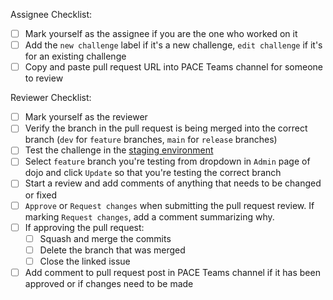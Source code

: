 Assignee Checklist:
- [ ] Mark yourself as the assignee if you are the one who worked on it
- [ ] Add the `new challenge` label if it's a new challenge, `edit challenge` if it's for an existing challenge
- [ ] Copy and paste pull request URL into PACE Teams channel for someone to review

Reviewer Checklist:
- [ ] Mark yourself as the reviewer
- [ ] Verify the branch in the pull request is being merged into the correct branch (`dev` for `feature` branches, `main` for `release` branches)
- [ ] Test the challenge in the [staging environment](http://pwncollege-staging.arl.madren.org/)
- [ ] Select `feature` branch you're testing from dropdown in `Admin` page of dojo and click `Update` so that you're testing the correct branch
- [ ] Start a review and add comments of anything that needs to be changed or fixed
- [ ] `Approve` or `Request changes` when submitting the pull request review. If marking `Request changes`, add a comment summarizing why.
- [ ] If approving the pull request:
  - [ ] Squash and merge the commits
  - [ ] Delete the branch that was merged
  - [ ] Close the linked issue
- [ ] Add comment to pull request post in PACE Teams channel if it has been approved or if changes need to be made
